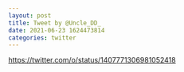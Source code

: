 ```yaml
--- 
layout: post 
title: Tweet by @Uncle_DD_ 
date: 2021-06-23 1624473814 
categories: twitter 
--- 
```

https://twitter.com/o/status/1407771306981052418